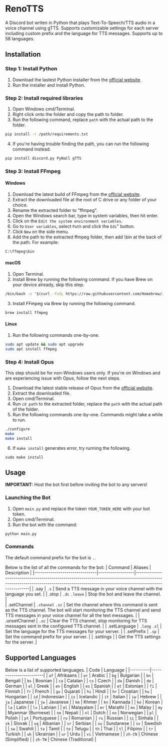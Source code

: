 # RenoTTS
A Discord bot writen in Python that plays Text-To-Speech/TTS audio in a voice channel using gTTS. Supports customizable settings for each server including custom prefix and the language for TTS messages. Supports up to 58 languages.

## Installation
### Step 1: Install Python
  1. Download the lastest Python installer from the [official website](https://www.python.org/downloads/).
  2. Run the installer and install Python.

### Step 2: Install required libraries
  1. Open Windows cmd/Terminal.
  2. Right click onto the folder and copy the path to folder.
  3. Run the following command, replace `path` with the actual path to the folder.
```bash
pip install -r /path/requirements.txt
```
  4. If you're having trouble finding the path, you can run the following command instead.
 ```bash
pip install discord.py PyNaCl gTTS
```

### Step 3: Install FFmpeg
#### Windows
  1. Download the latest build of FFmpeg from the [official website](https://ffmpeg.org/download.html).
  2. Extract the downloaded file at the root of C drive or any folder of your choice.
  3. Rename the extracted folder to "ffmpeg".
  4. Open the Windows search bar, type in system variables, then hit enter.
  5. Click on the `Edit the system environment variables`.
  6. Go to `User variables`, select `Path` and click the `Edi`" button.
  7. Click `New` on the side menu.
  8. Add the path to the extracted ffmpeg folder, then add \bin at the back of the path. For example:
```bash
C:\ffmpeg\bin
```

#### macOS
  1. Open Terminal.
  2. Install Brew by running the following command. If you have Brew on your device already, skip this step.
```bash
/bin/bash -c "$(curl -fsSL https://raw.githubusercontent.com/Homebrew/install/HEAD/install.sh)"
```
  3. Install FFmpeg via Brew by running the following command.
```bash
brew install ffmpeg
```

#### Linux
  1. Run the following commands one-by-one.
```bash
sudo apt update && sudo apt upgrade
sudo apt install ffmpeg
```

### Step 4: Install Opus
  This step should be for non-Windows users only. If you're on Windows and are experiencing issue with Opus, follow the next steps.
  1. Download the latest stable release of Opus from the [official website](https://opus-codec.org/downloads/).
  2. Extract the downloaded file.
  3. Open cmd/Terminal.
  4. Run `cd path` to the extracted folder, replace the `path` with the actual path of the folder.
  5. Run the following commands one-by-one. Commands might take a while to run.
```bash
./configure
make
make install
```
  6. If `make install` generates error, try running the following.
```
sudo make install
```

## Usage
**IMPORTANT:** Host the bot first before inviting the bot to any servers!
### Launching the Bot
  1. Open `main.py` and replace the token `YOUR_TOKEN_HERE` with your bot token.
  2. Open cmd/Terminal.
  3. Run the bot with the command:
```bash
python main.py
```

### Commands
The default command prefix for the bot is `.`.

Below is the list of all the commands for the bot:
| Command                       | Aliases          | Description                                                                                                                                                                         |
|-------------------------------|------------------|-------------------------------------------------------------------------------------------------------------------------------------------------------------------------------------|
| .say <content>                | `.s`             | Send a TTS message in your voice channel with the language you set.                                                                                                                 |
| .stop                         | `.dc` `.leave`   | Stop the bot and leave the channel.                                                                                                                                                 |        
| .setChannel                   | `.channel` `.sc` | Set the channel where this command is sent as the TTS channel. The bot will start monitoring the TTS channel and send TTS messages in your voice channel for all the text messages. |
| .unsetChannel                 | `.uc`            | Clear the TTS channel, stop monitoring for TTS messages sent in the configured TTS channel.                                                                                         |
| .setLanguage <language>       | `.lang` `.sl`    | Set the language for the TTS messages for your server.                                                                                                                              |
| .setPrefix <symbol>           | `.sp`            | Set the command prefix for your server.                                                                                                                                             |
| .settings                     |                  | Get the TTS settings for the server.                                                                                                                                                |

## Supported Languages
Below is a list of supported languages.
| Code     | Language               |
|----------|------------------------|
| `af`     | Afrikaans              |
| `ar`     | Arabic                 |
| `bg`     | Bulgarian              |
| `bn`     | Bengali                |
| `bs`     | Bosnian                |
| `ca`     | Catalan                |
| `cs`     | Czech                  |
| `da`     | Danish                 |
| `de`     | German                 |
| `el`     | Greek                  |
| `en`     | English                |
| `es`     | Spanish                |
| `et`     | Estonian               |
| `fi`     | Finnish                |
| `fr`     | French                 |
| `gu`     | Gujarati               |
| `hi`     | Hindi                  |
| `hr`     | Croatian               |
| `hu`     | Hungarian              |
| `id`     | Indonesian             |
| `is`     | Icelandic              |
| `it`     | Italian                |
| `iw`     | Hebrew                 |
| `ja`     | Japanese               |
| `jw`     | Javanese               |
| `km`     | Khmer                  |
| `kn`     | Kannada                |
| `ko`     | Korean                 |
| `la`     | Latin                  |
| `lv`     | Latvian                |
| `ml`     | Malayalam              |
| `mr`     | Marathi                |
| `ms`     | Malay                  |
| `my`     | Myanmar (Burmese)      |
| `ne`     | Nepali                 |
| `nl`     | Dutch                  |
| `no`     | Norwegian              |
| `pl`     | Polish                 |
| `pt`     | Portuguese             |
| `ro`     | Romanian               |
| `ru`     | Russian                |
| `si`     | Sinhala                |
| `sk`     | Slovak                 |
| `sq`     | Albanian               |
| `sr`     | Serbian                |
| `su`     | Sundanese              |
| `sv`     | Swedish                |
| `sw`     | Swahili                |
| `ta`     | Tamil                  |
| `te`     | Telugu                 |
| `th`     | Thai                   |
| `tl`     | Filipino               |
| `tr`     | Turkish                |
| `uk`     | Ukrainian              |
| `ur`     | Urdu                   |
| `vi`     | Vietnamese             |
| `zh-CN`  | Chinese (Simplified)   |
| `zh-TW`  | Chinese (Traditional)  |
